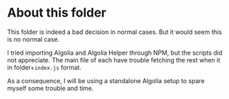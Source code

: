 # About this folder

This folder is indeed a bad decision in normal cases. But it would seem this is no normal case.

I tried importing Algolia and Algolia Helper through NPM, but the scripts did not appreciate.
The main file of each have trouble fetching the rest when it in folder+`index.js` format.

As a consequence, I will be using a standalone Algolia setup to spare myself some trouble and time.